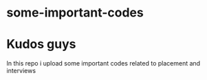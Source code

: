 # some-important-codes
# Kudos guys
In this repo i upload some important codes related to placement and interviews
